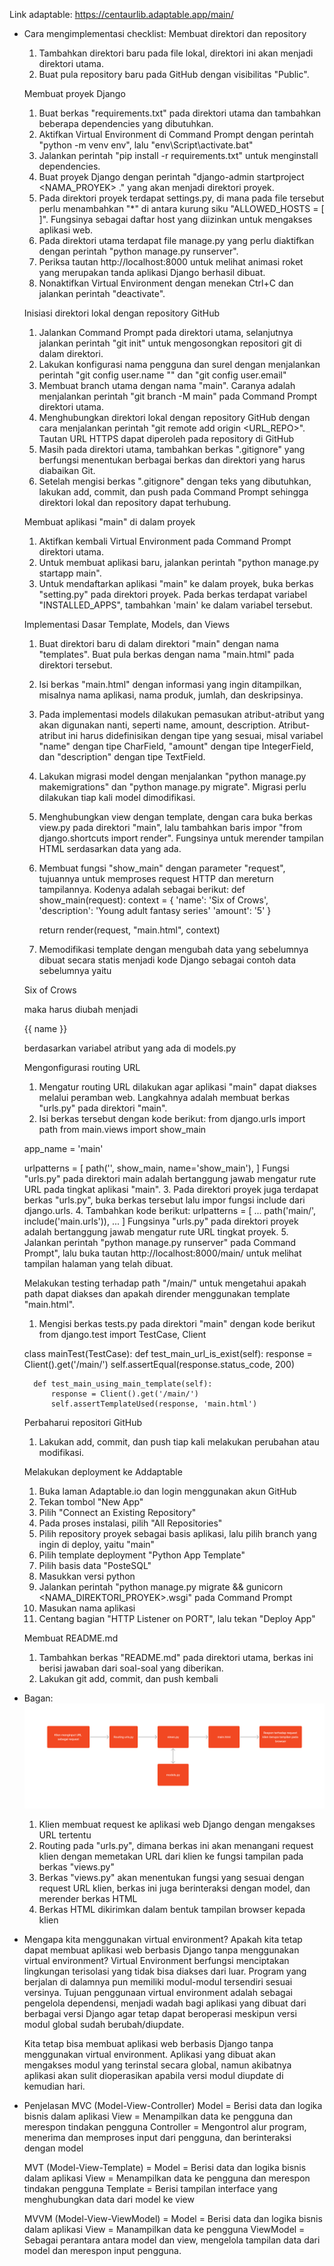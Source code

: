 Link adaptable: https://centaurlib.adaptable.app/main/ 

- Cara mengimplementasi checklist:
    Membuat direktori dan repository
    1. Tambahkan direktori baru pada file lokal, direktori ini akan menjadi direktori utama.
    2. Buat pula repository baru pada GitHub dengan visibilitas "Public".

    Membuat proyek Django
    1. Buat berkas "requirements.txt" pada direktori utama dan tambahkan beberapa dependencies yang dibutuhkan.
    2. Aktifkan Virtual Environment di Command Prompt dengan perintah "python -m venv env", lalu "env\Script\activate.bat"
    3. Jalankan perintah "pip install -r requirements.txt" untuk menginstall dependencies.
    4. Buat proyek Django dengan perintah "django-admin startproject <NAMA_PROYEK> ." yang akan menjadi direktori proyek.
    5. Pada direktori proyek terdapat settings.py, di mana pada file tersebut perlu menambahkan "*" di antara kurung siku "ALLOWED_HOSTS = [ ]". Fungsinya sebagai daftar host yang diizinkan untuk mengakses aplikasi web.
    6. Pada direktori utama terdapat file manage.py yang perlu diaktifkan dengan perintah "python manage.py runserver".
    7. Periksa tautan http://localhost:8000 untuk melihat animasi roket yang merupakan tanda aplikasi Django berhasil dibuat.
    8. Nonaktifkan Virtual Environment dengan menekan Ctrl+C dan jalankan perintah "deactivate".

    Inisiasi direktori lokal dengan repository GitHub
    1. Jalankan Command Prompt pada direktori utama, selanjutnya jalankan perintah "git init" untuk mengosongkan repositori git di dalam direktori.
    2. Lakukan konfigurasi nama pengguna dan surel dengan menjalankan perintah "git config user.name "<NAME>" dan "git config user.email<EMAIL>"
    3. Membuat branch utama dengan nama "main". Caranya adalah menjalankan perintah "git branch -M main" pada Command Prompt direktori utama.
    4. Menghubungkan direktori lokal dengan repository GitHub dengan cara menjalankan perintah "git remote add origin <URL_REPO>". Tautan URL HTTPS dapat diperoleh pada repository di GitHub
    5. Masih pada direktori utama, tambahkan berkas ".gitignore" yang berfungsi menentukan berbagai berkas dan direktori yang harus diabaikan Git.
    6. Setelah mengisi berkas ".gitignore" dengan teks yang dibutuhkan, lakukan add, commit, dan push pada Command Prompt sehingga direktori lokal dan repository dapat terhubung.

    Membuat aplikasi "main" di dalam proyek
    1. Aktifkan kembali Virtual Environment pada Command Prompt direktori utama.
    2. Untuk membuat aplikasi baru, jalankan perintah "python manage.py startapp main".
    3. Untuk mendaftarkan aplikasi "main" ke dalam proyek, buka berkas "setting.py" pada direktori proyek. Pada berkas terdapat variabel "INSTALLED_APPS", tambahkan 'main' ke dalam variabel tersebut.

    Implementasi Dasar Template, Models, dan Views
    1. Buat direktori baru di dalam direktori "main" dengan nama "templates". Buat pula berkas dengan nama "main.html" pada direktori tersebut.
    2. Isi berkas "main.html" dengan informasi yang ingin ditampilkan, misalnya nama aplikasi, nama produk, jumlah, dan deskripsinya. 
    3. Pada implementasi models dilakukan pemasukan atribut-atribut yang akan digunakan nanti, seperti name, amount, description. Atribut-atribut ini harus didefinisikan dengan tipe yang sesuai, misal variabel "name" dengan tipe CharField, "amount" dengan tipe IntegerField, dan "description" dengan tipe TextField.
    4. Lakukan migrasi model dengan menjalankan "python manage.py makemigrations" dan "python manage.py migrate". Migrasi perlu dilakukan tiap kali model dimodifikasi.
    5. Menghubungkan view dengan template, dengan cara buka berkas view.py pada direktori "main", lalu tambahkan baris impor "from django.shortcuts import render". Fungsinya untuk merender tampilan HTML serdasarkan data yang ada.
    6. Membuat fungsi "show_main" dengan parameter "request", tujuannya untuk memproses request HTTP dan mereturn tampilannya. Kodenya adalah sebagai berikut:
    def show_main(request):
        context = {
            'name': 'Six of Crows',
            'description': 'Young adult fantasy series'
            'amount': '5'
        }

        return render(request, "main.html", context)
    7. Memodifikasi template dengan mengubah data yang sebelumnya dibuat secara statis menjadi kode Django sebagai contoh data sebelumnya yaitu 
    <p>Six of Crows<p>
    maka harus diubah menjadi
    <p>{{ name }}<p>
    berdasarkan variabel atribut yang ada di models.py

    Mengonfigurasi routing URL
    1. Mengatur routing URL dilakukan agar aplikasi "main" dapat diakses melalui peramban web. Langkahnya adalah membuat berkas "urls.py" pada direktori "main".
    2. Isi berkas tersebut dengan kode berikut:
    from django.urls import path
    from main.views import show_main

    app_name = 'main'

    urlpatterns = [
        path('', show_main, name='show_main'),
    ]
    Fungsi "urls.py" pada direktori main adalah bertanggung jawab mengatur rute URL pada tingkat aplikasi "main".
    3. Pada direktori proyek juga terdapat berkas "urls.py", buka berkas tersebut lalu impor fungsi include dari django.urls.
    4. Tambahkan kode berikut:
    urlpatterns = [
        ...
        path('main/', include('main.urls')),
        ...
    ]
    Fungsinya "urls.py" pada direktori proyek adalah bertanggung jawab mengatur rute URL tingkat proyek.
    5. Jalankan perintah "python manage.py runserver" pada Command Prompt", lalu buka tautan http://localhost:8000/main/ untuk melihat tampilan halaman yang telah dibuat.

    Melakukan testing terhadap path "/main/" untuk mengetahui apakah path dapat diakses dan apakah dirender menggunakan template "main.html".
    1. Mengisi berkas tests.py pada direktori "main" dengan kode berikut
    from django.test import TestCase, Client

    class mainTest(TestCase):
        def test_main_url_is_exist(self):
            response = Client().get('/main/')
            self.assertEqual(response.status_code, 200)

        def test_main_using_main_template(self):
            response = Client().get('/main/')
            self.assertTemplateUsed(response, 'main.html')

    Perbaharui repositori GitHub
    1. Lakukan add, commit, dan push tiap kali melakukan perubahan atau modifikasi.

    Melakukan deployment ke Addaptable
    1. Buka laman Adaptable.io dan login menggunakan akun GitHub
    2. Tekan tombol "New App"
    3. Pilih "Connect an Existing Repository"
    4. Pada proses instalasi, pilih "All Repositories"
    5. Pilih repository proyek sebagai basis aplikasi, lalu pilih branch yang ingin di deploy, yaitu "main"
    6. Pilih template deployment "Python App Template"
    7. Pilih basis data "PosteSQL"
    8. Masukkan versi python 
    9. Jalankan perintah "python manage.py migrate && gunicorn <NAMA_DIREKTORI_PROYEK>.wsgi" pada Command Prompt
    10. Masukan nama aplikasi 
    11. Centang bagian "HTTP Listener on PORT", lalu tekan "Deploy App"

    Membuat README.md
    1. Tambahkan berkas "README.md" pada direktori utama, berkas ini berisi jawaban dari soal-soal yang diberikan.
    2. Lakukan git add, commit, dan push kembali


- Bagan:
    ![This is an image](https://github.com/ginafia/tugas-2/blob/6122e48cbb7d31787e8e0ba94e203c6371fa339c/bagan%20tugas%202.png)
    1. Klien membuat request ke aplikasi web Django dengan mengakses URL tertentu
    2. Routing pada "urls.py", dimana berkas ini akan menangani request klien dengan memetakan URL dari klien ke fungsi tampilan pada berkas "views.py"
    3. Berkas "views.py" akan menentukan fungsi yang sesuai dengan request URL klien, berkas ini juga berinteraksi dengan model, dan merender berkas HTML
    4. Berkas HTML dikirimkan dalam bentuk tampilan browser kepada klien


- Mengapa kita menggunakan virtual environment? Apakah kita tetap dapat membuat aplikasi web berbasis Django tanpa menggunakan virtual environment?
    Virtual Environment berfungsi menciptakan lingkungan terisolasi yang tidak bisa diakses dari luar. Program yang berjalan di dalamnya pun memiliki modul-modul tersendiri sesuai versinya. Tujuan penggunaan virtual environment adalah sebagai pengelola dependensi, menjadi wadah bagi aplikasi yang dibuat dari berbagai versi Django agar tetap dapat beroperasi meskipun versi modul global sudah berubah/diupdate.

    Kita tetap bisa membuat aplikasi web berbasis Django tanpa menggunakan virtual environment. Aplikasi yang dibuat akan mengakses modul yang terinstal secara global, namun akibatnya aplikasi akan sulit dioperasikan apabila versi modul diupdate di kemudian hari.

- Penjelasan
    MVC (Model-View-Controller)
    Model = Berisi data dan logika bisnis dalam aplikasi
    View = Menampilkan data ke pengguna dan merespon tindakan pengguna
    Controller = Mengontrol alur program, menerima dan memproses input dari pengguna, dan berinteraksi dengan model

    MVT (Model-View-Template) = 
    Model = Berisi data dan logika bisnis dalam aplikasi
    View = Menampilkan data ke pengguna dan merespon tindakan pengguna
    Template = Berisi tampilan interface yang menghubungkan data dari model ke view

    MVVM (Model-View-ViewModel) = 
    Model = Berisi data dan logika bisnis dalam aplikasi
    View = Manampilkan data ke pengguna
    ViewModel = Sebagai perantara antara model dan view, mengelola tampilan data dari model dan merespon input pengguna.
